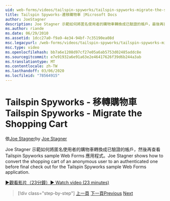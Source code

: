 ```yaml
---
uid: web-forms/videos/tailspin-spyworks/tailspin-spyworks-migrate-the-shopping-cart
title: Tailspin Spyworks-遷移購物車 |Microsoft Docs
author: JoeStagner
description: Joe Stagner 示範如何將匿名使用者的購物車轉換成已驗證的帳戶，最後再查看 Tailspin Spyworks sample Web F 。
ms.author: riande
ms.date: 06/29/2010
ms.assetid: 1dcc27a0-f9a9-4e34-94bf-7c35190ea08d
msc.legacyurl: /web-forms/videos/tailspin-spyworks/tailspin-spyworks-migrate-the-shopping-cart
msc.type: video
ms.openlocfilehash: bb7a6e1208d97cf27e05a6ab5753d02485addc8e
ms.sourcegitcommit: e7e91932a6e91a63e2e46417626f39d6b244a3ab
ms.translationtype: MT
ms.contentlocale: zh-TW
ms.lasthandoff: 03/06/2020
ms.locfileid: "78564915"
---
```

# <a name="tailspin-spyworks---migrate-the-shopping-cart"></a><span data-ttu-id="46ed0-103">Tailspin Spyworks - 移轉購物車</span><span class="sxs-lookup"><span data-stu-id="46ed0-103">Tailspin Spyworks - Migrate the Shopping Cart</span></span>

<span data-ttu-id="46ed0-104">依[Joe Stagner](https://github.com/JoeStagner)</span><span class="sxs-lookup"><span data-stu-id="46ed0-104">by [Joe Stagner](https://github.com/JoeStagner)</span></span>

<span data-ttu-id="46ed0-105">Joe Stagner 示範如何將匿名使用者的購物車轉換成已驗證的帳戶，然後再查看 Tailspin Spyworks sample Web Forms 應用程式。</span><span class="sxs-lookup"><span data-stu-id="46ed0-105">Joe Stagner shows how to convert the shopping cart of an anonymous user to an authenticated one before final check out for the Tailspin Spyworks sample Web Forms application.</span></span>

[<span data-ttu-id="46ed0-106">&#9654;觀看影片（23分鐘）</span><span class="sxs-lookup"><span data-stu-id="46ed0-106">&#9654; Watch video (23 minutes)</span></span>](https://channel9.msdn.com/Blogs/ASP-NET-Site-Videos/tailspin-spyworks-migrate-the-shopping-cart)

> [!div class="step-by-step"]
> <span data-ttu-id="46ed0-107">[上一頁](tailspin-spyworks-update-the-shopping-cart.md)
> [下一頁](tailspin-spyworks-final-check-out.md)</span><span class="sxs-lookup"><span data-stu-id="46ed0-107">[Previous](tailspin-spyworks-update-the-shopping-cart.md)
[Next](tailspin-spyworks-final-check-out.md)</span></span>
